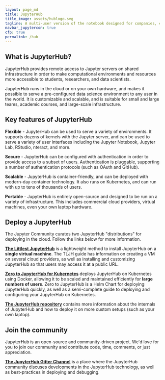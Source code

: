 ```yaml
---
layout: page_md
title: JupyterHub
title_image: assets/hublogo.svg
tagline: A multi-user version of the notebook designed for companies, classrooms and research labs
navbar_jupytercon: true
cfp: true
permalink: /hub
---
```


## What is JupyterHub?

JupyterHub provides remote access to Jupyter servers on shared infrastructure
in order to make computational environments and resources more accessible to
students, researchers, and data scientists.

JupyterHub runs in the cloud or on your own hardware, and makes it possible
to serve a pre-configured data science environment to any user in the world.
It is customizable and scalable, and is suitable for small and large teams,
academic courses, and large-scale infrastructure.

## Key features of JupyterHub

**Flexible** - JupyterHub can be used to serve a variety of environments. It
supports dozens of kernels with the Jupyter server, and can be used to serve
a variety of user interfaces including the Jupyter Notebook, Jupyter Lab,
RStudio, nteract, and more.

**Secure** - JupyterHub can be configured with authentication in order to
provide access to a subset of users. Authentication is pluggable, supporting
a number of authentication protocols (such as OAuth and GitHub).

**Scalable** - JupyterHub is container-friendly, and can be deployed with
modern-day container technology. It also runs on Kubernetes, and can run
with up to tens of thousands of users.

**Portable** - JupyterHub is entirely open-source and designed
to be run on a variety of infrastructure. This includes commercial cloud
providers, virtual machines, even your own laptop hardware.

## Deploy a JupyterHub

The Jupyter Community curates two JupyterHub "distributions" for deploying
in the cloud. Follow the links below for more information.

**[The Littlest JupyterHub](https://tljh.jupyter.org)** is a lightweight
method to install JupyterHub on a **single virtual machine**. The TLJH
guide has information on creating a VM on several cloud providers, as well
as installing and customizing JupyterHub so that users may access it at a
public URL.

**[Zero to JupyterHub for Kubernetes](https://z2jh.jupyter.org)** deploys
JupyterHub on Kubernetes using Docker, allowing it to be scaled and
maintained efficiently for **large numbers of users**. Zero to JupyterHub
is a Helm Chart for deploying JupyterHub quickly, as well as a semi-complete
guide to deploying and configuring your JupyterHub on Kubernetes.

**[The JupyterHub repository](https://github.com/jupyterhub/jupyterhub)**
contains more information about the internals of JupyterHub and how to
deploy it on more custom setups (such as your own laptop).

## Join the community

JupyterHub is an open-source and community-driven project. We'd love for you
to join our community and contribute code, time, comments, or just
appreciation.

**[The JupyterHub Gitter Channel](https://gitter.im/jupyterhub/jupyterhub)**
is a place where the JupyterHub community discuses developments in the
JupyterHub technology, as well as best-practices in deploying and debugging.
